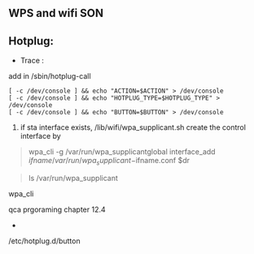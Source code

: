 ## WPS and wifi SON ##



## Hotplug:  ##
* Trace :

add in  /sbin/hotplug-call 
```
[ -c /dev/console ] && echo "ACTION=$ACTION" > /dev/console
[ -c /dev/console ] && echo "HOTPLUG_TYPE=$HOTPLUG_TYPE" > /dev/console
[ -c /dev/console ] && echo "BUTTON=$BUTTON" > /dev/console
```

1. if sta interface exists, /lib/wifi/wpa_supplicant.sh create the control interface by 

>  wpa_cli -g /var/run/wpa_supplicantglobal interface_add  $ifname /var/run/wpa_supplicant-$ifname.conf $dr
  
> ls /var/run/wpa_supplicant 



wpa_cli 


qca prgoraming chapter 12.4



* 
/etc/hotplug.d/button



